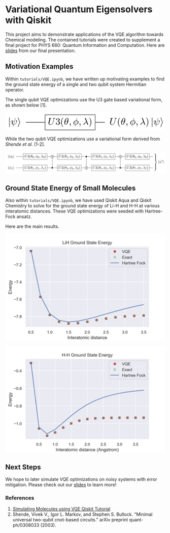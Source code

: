 # Variational Quantum Eigensolvers with Qiskit

This project aims to demonstrate applications of the VQE algorithm towards Chemical modeling. The contained tutorials were created to supplement a final project for PHYS 660: Quantum Information and Computation. Here are [slides](https://docs.google.com/presentation/d/1w8D8VfNgCbKl2O8pETF9-ffZV4pbPakvZafk2O3QBb8/edit?usp=sharing) from our final presentation.  


## Motivation Examples

Within `tutorials/VQE.ipynb`, we have written up motivating examples to find the ground state energy of a single and two qubit system Hermitian operator. 

The single qubit VQE optimizations use the U3 gate based variational form, as shown below [1].

![Single Qubit Variational Form](tutorials/figs/single-qubit-var-form.png)

While the two qubit VQE optimizations use a variational form derived from *Shende et al.* [1-2]. 

![Two Qubit Variational Form](tutorials/figs/two-qubit-var-form.png)

## Ground State Energy of Small Molecules

Also within `tutorials/VQE.ipynb`, we have used Qiskit Aqua and Qiskit Chemistry to solve for the ground state energy of Li-H and H-H at various interatomic distances. These VQE optimizations were seeded with Hartree-Fock ansatz.

Here are the main results.

![Li-H VQE solved Ground State Energy vs. Interatomic Distance](tutorials/simulations/vqe_LiH.png)

![H-H VQE solved Ground State Energy vs. Interatomic Distance](tutorials/simulations/vqe_H2.png)

## Next Steps

We hope to later simulate VQE optimizations on noisy systems with error mitigation. Please check out our [slides](https://docs.google.com/presentation/d/1w8D8VfNgCbKl2O8pETF9-ffZV4pbPakvZafk2O3QBb8/edit?usp=sharing) to learn more!

### References
1. [Simulating Molecules using VQE Qiskit Tutorial](https://qiskit.org/textbook/ch-applications/vqe-molecules.html)
2. Shende, Vivek V., Igor L. Markov, and Stephen S. Bullock. "Minimal universal two-qubit cnot-based circuits." arXiv preprint quant-ph/0308033 (2003). 
